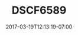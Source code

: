 ---
title: DSCF6589
date: 2017-03-19T12:13:19-07:00
draft: false
location: Skagit River, WA
img_url: https://d17enza3bfujl8.cloudfront.net/DSCF6589.jpg
original_fn: ""
tags:
- Skagit River, WA
- Olives
- dogs
- camping

---